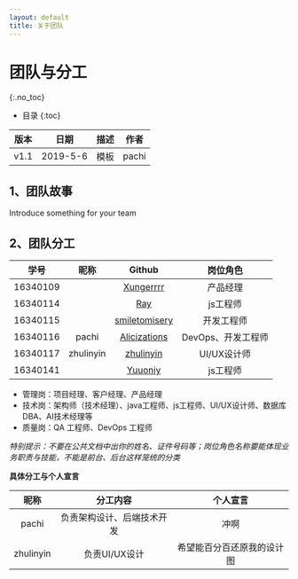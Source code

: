 ```yaml
---
layout: default
title: 关于团队
---
```


# 团队与分工
{:.no_toc}

* 目录
{:toc}

| 版本 |   日期    | 描述 |  作者   |
| :--: | :-------: | :--: | :-----: |
| v1.1 | 2019-5-6 | 模板 | pachi |

## 1、团队故事

Introduce something for your team

## 2、团队分工

|学号|昵称|Github|岗位角色|
|:--:|:--:|:--:|:--:|
|16340109|  | [Xungerrrr](https://github.com/Xungerrrr) | 产品经理 |
|16340114|  | [Ray](https://github.com/Illidan27) | js工程师 |
|16340115|  | [smiletomisery](https://github.com/smiletomisery) | 开发工程师 |
|16340116| pachi | [Alicizations](https://github.com/Alicizations) | DevOps、开发工程师 |
|16340117| zhulinyin | [zhulinyin](https://github.com/zhulinyin) | UI/UX设计师 |
|16340141|  | [Yuuoniy](https://github.com/Yuuoniy) | js工程师 |


* 管理岗：项目经理、客户经理、产品经理
* 技术岗：架构师（技术经理）、java工程师、js工程师、UI/UX设计师、数据库DBA、AI技术经理等
* 质量岗：QA 工程师、DevOps 工程师

*特别提示：不要在公共文档中出你的姓名、证件号码等；岗位角色名称要能体现业务职责与技能，不能是前台、后台这样笼统的分类*

**具体分工与个人宣言**

| 昵称 | 分工内容 | 个人宣言 |
|:--:|:--:|:--:|
| pachi | 负责架构设计、后端技术开发 | 冲啊 |
| zhulinyin | 负责UI/UX设计 | 希望能百分百还原我的设计图 |